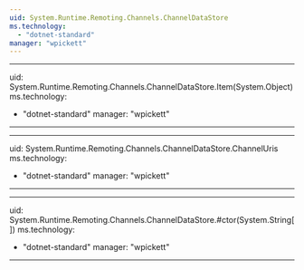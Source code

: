```yaml
---
uid: System.Runtime.Remoting.Channels.ChannelDataStore
ms.technology: 
  - "dotnet-standard"
manager: "wpickett"
---
```


---
uid: System.Runtime.Remoting.Channels.ChannelDataStore.Item(System.Object)
ms.technology: 
  - "dotnet-standard"
manager: "wpickett"
---

---
uid: System.Runtime.Remoting.Channels.ChannelDataStore.ChannelUris
ms.technology: 
  - "dotnet-standard"
manager: "wpickett"
---

---
uid: System.Runtime.Remoting.Channels.ChannelDataStore.#ctor(System.String[])
ms.technology: 
  - "dotnet-standard"
manager: "wpickett"
---
